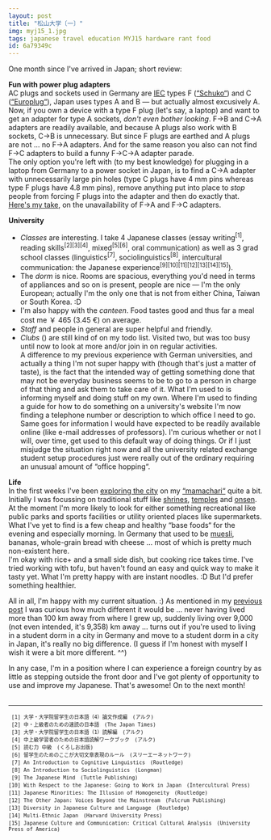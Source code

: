 ```yaml
---
layout: post
title: "松山大学〔一〕"
img: myj15_1.jpg
tags: japanese travel education MYJ15 hardware rant food
id: 6a79349c
---
```


One month since I've arrived in Japan; short review:

**Fun with power plug adapters**  
AC plugs and sockets used in Germany are [IEC](http://www.iec.ch/worldplugs/) types F ([“Schuko“](https://en.wikipedia.org/wiki/Schuko)) and C ([“Europlug“](https://en.wikipedia.org/wiki/Europlug)), Japan uses types A and B — but actually almost excusively A. Now, if you own a device with a type F plug (let's say, a laptop) and want to get an adapter for type A sockets, *don't even bother looking*. F→B and C→A adapters are readily available, and because A plugs also work with B sockets, C→B is unnecessary. But since F plugs are earthed and A plugs are not ... no F→A adapters. And for the same reason you also can not find F→C adapters to build a funny F→C→A adapter parade.  
The only option you're left with (to my best knowledge) for plugging in a laptop from Germany to a power socket in Japan, is to find a C→A adapter with unnecessarily large pin holes (type C plugs have 4 mm pins whereas type F plugs have 4.8 mm pins), remove anything put into place to *stop* people from forcing F plugs into the adapter and then do exactly that. [Here's my take](static/img/blog/myj15_add0.jpg), on the unavailability of F→A and F→C adapters.

**University**  
- *Classes* are interesting. I take 4 Japanese classes (essay writing<sup>[1]</sup>, reading skills<sup>[2][3][4]</sup>, mixed<sup>[5][6]</sup>, oral communication) as well as 3 grad school classes (linguistics<sup>[7]</sup>, sociolinguistics<sup>[8]</sup>, intercultural communication: the Japanese experience<sup>[9][10][11][12][13][14][15]</sup>).  
- The *dorm* is nice. Rooms are spacious, everything you'd need in terms of appliances and so on is present, people are nice — I'm the only European; actually I'm the only one that is not from either China, Taiwan or South Korea. :D  
- I'm also happy with the *canteen*. Food tastes good and thus far a meal cost me ￥ 465 (3.45 €) on average.  
- *Staff* and people in general are super helpful and friendly.  
- *Clubs* (<!-- mixlang:部活:bukatsu -->) are still kind of on my todo list. Visited two, but was too busy until now to look at more and/or join in on regular activities.   
A difference to my previous experience with German universities, and actually a thing I'm not super happy with (though that's just a matter of taste), is the fact that the intended way of getting something done that may not be everyday business seems to be to go to a person in charge of that thing and ask them to take care of it. What I'm used to is informing myself and doing stuff on my own. Where I'm used to finding a guide for how to do something on a university's website I'm now finding a telephone number or description to which office I need to go. Same goes for information I would have expected to be readily available online (like e-mail addresses of professors). I'm curious whether or not I will, over time, get used to this default way of doing things. Or if I just misjudge the situation right now and all the university related exchange student setup procedures just were really out of the ordinary requiring an unusual amount of “office hopping“. 

**Life**  
In the first weeks I've been [exploring the city](static/img/blog/myj15_add1.gif) on my [“mamachari“](static/img/blog/myj15_add2.jpg) quite a bit. Initially I was focussing on traditional stuff like [shrines](static/img/blog/myj15_add3.jpg), [temples](static/img/blog/myj15_add4.jpg) and [onsen](static/img/blog/myj15_add5.jpg). At the moment I'm more likely to look for either something recreational like public parks and sports facilities or utility oriented places like supermarkets.  
What I've yet to find is a few cheap and healthy “base foods“ for the evening and especially morning. In Germany that used to be [muesli](https://en.wikipedia.org/wiki/Muesli), bananas, whole-grain bread with cheese ... most of which is pretty much non-existent here.  
I'm okay with rice+<!-- mixlang:ふりかけ:furikake (rice seasoning) --> and a small side dish, but cooking rice takes time. I've tried working with tofu, but haven't found an easy and quick way to make it tasty yet. What I'm pretty happy with are instant noodles. :D But I'd prefer something healthier.  

All in all, I'm happy with my current situation. :) As mentioned in my [previous post](?a=047d4541) I was curious how much different it would be ... never having lived more than 100 km away from where I grew up, suddenly living over 9,000 (not even intended, it's 9,358) km away ... turns out if you're used to living in a student dorm in a city in Germany and move to a student dorm in a city in Japan, it's really no big difference. (I guess if I'm honest with myself I wish it were a bit more different. ^^)

In any case, I'm in a position where I can experience a foreign country by as little as stepping outside the front door and I've got plenty of opportunity to use and improve my Japanese. That's awesome! On to the next month!  
‌  

---

<p style="font-size: 10px; font-family: monospace;">&nbsp;[1] 大学・大学院留学生の日本語（4）論文作成編　(アルク)<br>
&nbsp;[2] 中・上級者のための速読の日本語　(The Japan Times)<br>
&nbsp;[3] 大学・大学院留学生の日本語（1）読解編　(アルク)<br>
&nbsp;[4] 中上級学習者のための日本語読解ワークブック　(アルク)<br>
&nbsp;[5] 読む力 中級　(くろしお出版)<br>
&nbsp;[6] 留学生のためのここが大切文章表現のルール　(スリーエーネットワーク)<br>
&nbsp;[7] An Introduction to Cognitive Linguistics　(Routledge)<br>
&nbsp;[8] An Introduction to Sociolinguistics　(Longman)<br>
&nbsp;[9] The Japanese Mind　(Tuttle Publishing)<br>
[10] With Respect to the Japanese: Going to Work in Japan　(Intercultural Press)<br>
[11] Japanese Minorities: The Illusion of Homogeneity　(Routledge)<br>
[12] The Other Japan: Voices Beyond the Mainstream　(Fulcrum Publishing)<br>
[13] Diversity in Japanese Culture and Language　(Routledge)<br>
[14] Multi-Ethnic Japan　(Harvard University Press)<br>
[15] Japanese Culture and Communication: Critical Cultural Analysis　(University Press of America)</p>